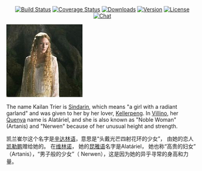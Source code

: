 <p align="center">
  <a href="https://circleci.com/gh/vuejs/vue/tree/dev"><img src="https://img.shields.io/circleci/project/github/vuejs/vue/dev.svg" alt="Build Status"></a>
  <a href="https://codecov.io/github/vuejs/vue?branch=dev"><img src="https://img.shields.io/codecov/c/github/vuejs/vue/dev.svg" alt="Coverage Status"></a>
  <a href="https://npmcharts.com/compare/vue?minimal=true"><img src="https://img.shields.io/npm/dm/vue.svg" alt="Downloads"></a>
  <a href="https://www.npmjs.com/package/vue"><img src="https://img.shields.io/npm/v/vue.svg" alt="Version"></a>
  <a href="https://www.npmjs.com/package/vue"><img src="https://img.shields.io/npm/l/vue.svg" alt="License"></a>
  <a href="https://chat.vuejs.org/"><img src="https://img.shields.io/badge/chat-on%20discord-7289da.svg" alt="Chat"></a>
</p>
<img src="./src/assets/Galadriel.jpg" alt="Galadriel">


The name Kailan Trier is [Sindarin](https://zh.wikipedia.org/wiki/%E8%BE%9B%E8%BE%BE%E6%9E%97), 
which means "a girl with a radiant garland" and was given to her by her lover, 
[Kellerpeng](https://zh.wikipedia.org/wiki/%E5%87%B1%E5%8B%92%E9%B5%AC). 
In [Villino](https://zh.wikipedia.org/wiki/%E7%B6%AD%E6%9E%97%E8%AB%BE), 
her [Quenya](https://zh.wikipedia.org/wiki/%E6%98%86%E9%9B%85%E8%AF%AD) name is Alatáriel, 
and she is also known as "Noble Woman" (Artanis) and "Nerwen" because of her unusual height and strength.

凯兰崔尔这个名字是[辛达林语](https://zh.wikipedia.org/wiki/%E8%BE%9B%E8%BE%BE%E6%9E%97)，意思是“头戴光芒四射花环的少女”，
由她的恋人[凯勒鹏](https://zh.wikipedia.org/wiki/%E5%87%B1%E5%8B%92%E9%B5%AC)赠给她的。
在[维林诺](https://zh.wikipedia.org/wiki/%E7%B6%AD%E6%9E%97%E8%AB%BE)，
她的[昆雅语](https://zh.wikipedia.org/wiki/%E6%98%86%E9%9B%85%E8%AF%AD)名字是Alatáriel，
她也称“高贵的妇女” （Artanis），“男子般的少女”（ Nerwen），这是因为她的异乎寻常的身高和力量。
